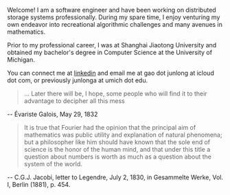 Welcome! I am a software engineer and have been working on distributed storage systems professionally. During my spare time, I enjoy venturing my own endeavor into recreational algorithmic challenges and many avenues in mathematics.

Prior to my professional career, I was at Shanghai Jiaotong University and obtained my bachelor's degree in Computer Science at the University of Michigan.

You can connect me at [linkedin](https://www.linkedin.com/in/junlong-gao/) and email me at gao dot junlong at icloud dot com, or previously junlonga at umich dot edu.

> ... Later there will be, I hope, some people who will find it to their advantage to decipher all this mess

-- Évariste Galois, May 29, 1832

> It is true that Fourier had the opinion that the principal aim of mathematics was public utility and explanation of natural phenomena; but a philosopher like him should have known that the sole end of science is the honor of the human mind, and that under this title a question about numbers is worth as much as a question about the system of the world.

-- C.G.J. Jacobi, letter to Legendre, July 2, 1830, in Gesammelte Werke, Vol. I, Berlin (1881), p. 454.
